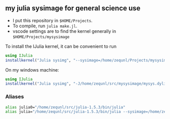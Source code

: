 ## my julia sysimage for general science use

* I put this repository in `$HOME/Projects`.
* To compile, run `julia make.jl`. 
* vscode settings are to find the kernel generally in `$HOME/Projects/mysysimage`


To install the IJulia kernel, it can be convenient to run
```julia
using IJulia
installkernel("Julia sysimg", "--sysimage=/home/zequnl/Projects/mysysimage/mysys.dylib", env=Dict("JULIA_NUM_THREADS"=>"32", "JULIA_REVISE_POLL"=>"1"))
```

On my windows machine:

```julia
using IJulia
installkernel("Julia sysimg", "-J/home/zequnl/src/mysysimage/mysys.dylib", env=Dict("JULIA_NUM_THREADS"=>"6", "JULIA_REVISE_POLL"=>"1"))
```


### Aliases

```bash
alias julia0="/home/zequnl/src/julia-1.5.3/bin/julia"
alias julia="/home/zequnl/src/julia-1.5.3/bin/julia --sysimage=/home/zequnl/Projects/mysysimage/mysys.dylib"
```